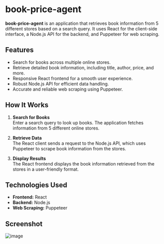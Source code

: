 # book-price-agent

**book-price-agent** is an application that retrieves book information from 5 different stores based on a search query. It uses React for the client-side interface, a Node.js API for the backend, and Puppeteer for web scraping.

## Features

- Search for books across multiple online stores.
- Retrieve detailed book information, including title, author, price, and more.
- Responsive React frontend for a smooth user experience.
- Robust Node.js API for efficient data handling.
- Accurate and reliable web scraping using Puppeteer.

## How It Works

1. **Search for Books**  
   Enter a search query to look up books. The application fetches information from 5 different online stores.

2. **Retrieve Data**  
   The React client sends a request to the Node.js API, which uses Puppeteer to scrape book information from the stores.

3. **Display Results**  
   The React frontend displays the book information retrieved from the stores in a user-friendly format.

## Technologies Used

- **Frontend:** React
- **Backend:** Node.js
- **Web Scraping:** Puppeteer

## Screenshot

![image](https://github.com/user-attachments/assets/2598f31a-7539-489f-b09c-48b8c8e86473)









